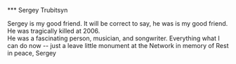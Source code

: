 *** Sergey Trubitsyn

Sergey is my good friend. It will be correct to say, he was is my good friend. He was tragically killed at 2006.   
He was a fascinating person, musician, and songwriter. Everything what
I can do now -- just a leave little monument at the Network in memory of
Rest in peace, Sergey
